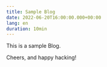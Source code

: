 ```yaml
---
title: Sample Blog
date: 2022-06-20T16:00:00.000+00:00
lang: en
duration: 10min
---
```


This is a sample Blog.

Cheers, and happy hacking!

<ClientOnly>
  <Plum/>
</ClientOnly>
